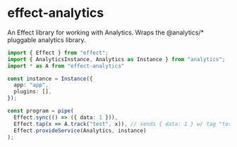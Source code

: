 # effect-analytics
An Effect library for working with Analytics. Wraps the @analytics/* pluggable analytics library. 

```ts
import { Effect } from "effect";
import { AnalyticsInstance, Analytics as Instance } from "analytics";
import * as A from "effect-analytics"

const instance = Instance({
  app: "app",
  plugins: [],
});

const program = pipe(
  Effect.sync(() => ({ data: 1 })),
  Effect.tap(x => A.track("test", x)), // sends { data: 1 } w/ tag "test" to configured providers.
  Effect.provideService(Analytics, instance)
);
```